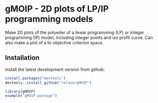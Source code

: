 # gMOIP - 2D plots of LP/IP programming models 

Make 2D plots of the polyeder of a linear programming (LP) or integer programming (IP) model,
including integer points and iso profit curve. Can also make a plot of a bi-objective criterion
space.

## Installation

Install the latest development version from github:

```r
install.packages("devtools")
devtools::install_github("relund/gMOIP")

library(gMOIP)
example("gMOIP-package")
```



